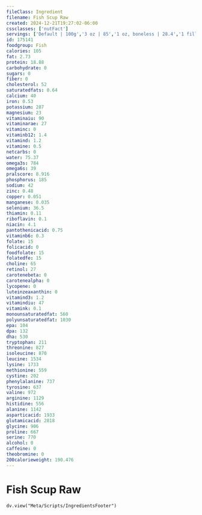 ```yaml
---
fileClass: Ingredient
filename: Fish Scup Raw
created: 2024-12-21T19:27:02-06:00
cssclasses: ['nutFact']
servings: ['Default | 100g','3 oz | 85','1 oz, boneless | 28.4','1 fillet | 64','1 cup | 166']
id: 175141
foodgroup: Fish
calories: 105
fat: 2.73
protein: 18.88
carbohydrate: 0
sugars: 0
fiber: 0
cholesterol: 52
saturatedfats: 0.64
calcium: 40
iron: 0.53
potassium: 287
magnesium: 23
vitaminaiu: 90
vitaminarae: 27
vitaminc: 0
vitaminb12: 1.4
vitamind: 1.2
vitamine: 0.5
netcarbs: 0
water: 75.37
omega3s: 784
omega6s: 39
pralscore: 8.916
phosphorus: 185
sodium: 42
zinc: 0.48
copper: 0.051
manganese: 0.035
selenium: 36.5
thiamin: 0.11
riboflavin: 0.1
niacin: 4.1
pantothenicacid: 0.75
vitaminb6: 0.3
folate: 15
folicacid: 0
foodfolate: 15
folatedfe: 15
choline: 65
retinol: 27
carotenebeta: 0
carotenealpha: 0
lycopene: 0
luteinzeaxanthin: 0
vitamind3: 1.2
vitamindiu: 47
vitamink: 0.1
monounsaturatedfat: 560
polyunsaturatedfat: 1030
epa: 104
dpa: 132
dha: 530
tryptophan: 211
threonine: 827
isoleucine: 870
leucine: 1534
lysine: 1733
methionine: 559
cystine: 202
phenylalanine: 737
tyrosine: 637
valine: 972
arginine: 1129
histidine: 556
alanine: 1142
asparticacid: 1933
glutamicacid: 2818
glycine: 906
proline: 667
serine: 770
alcohol: 0
caffeine: 0
theobromine: 0
200calorieweight: 190.476
---
```


# Fish Scup Raw

```dataviewjs
dv.view("Meta/Scripts/IngredientsFooter")
```